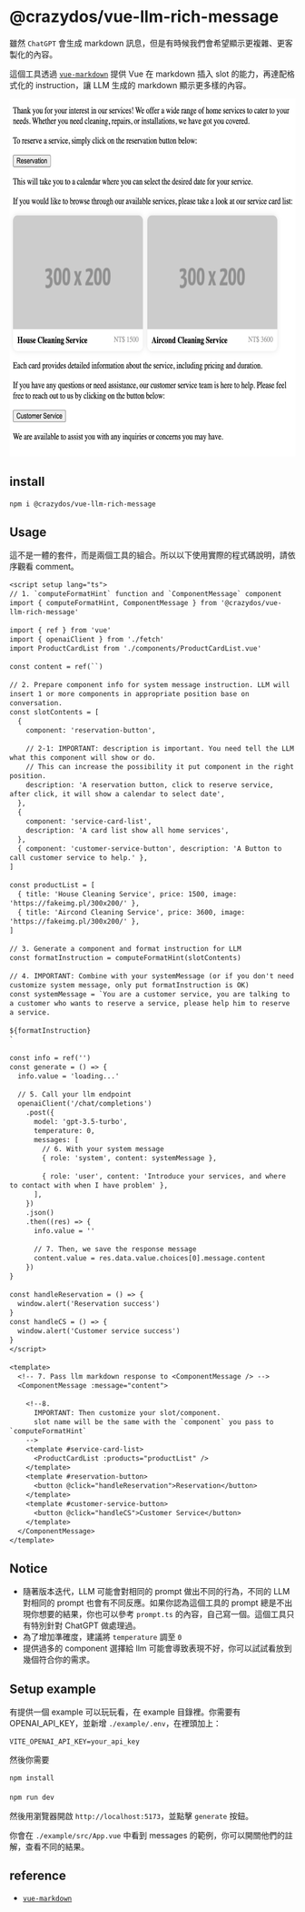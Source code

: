 # @crazydos/vue-llm-rich-message
雖然 `ChatGPT` 會生成 markdown 訊息，但是有時候我們會希望顯示更複雜、更客製化的內容。

這個工具透過 [`vue-markdown`](https://github.com/shunnNet/vue-markdown) 提供 Vue 在 markdown 插入 slot 的能力，再達配格式化的 instruction，讓 LLM 生成的 markdown 顯示更多樣的內容。


<img src="./example/example.png" width="610" height="629" />

## install
```sh
npm i @crazydos/vue-llm-rich-message
```

## Usage
這不是一體的套件，而是兩個工具的組合。所以以下使用實際的程式碼說明，請依序觀看 comment。

```vue
<script setup lang="ts">
// 1. `computeFormatHint` function and `ComponentMessage` component
import { computeFormatHint, ComponentMessage } from '@crazydos/vue-llm-rich-message'

import { ref } from 'vue'
import { openaiClient } from './fetch'
import ProductCardList from './components/ProductCardList.vue'

const content = ref(``)

// 2. Prepare component info for system message instruction. LLM will insert 1 or more components in appropriate position base on conversation.
const slotContents = [
  {
    component: 'reservation-button',
    
    // 2-1: IMPORTANT: description is important. You need tell the LLM what this component will show or do.
    // This can increase the possibility it put component in the right position.
    description: 'A reservation button, click to reserve service, after click, it will show a calendar to select date',
  },
  {
    component: 'service-card-list',
    description: 'A card list show all home services',
  },
  { component: 'customer-service-button', description: 'A Button to call customer service to help.' },
]

const productList = [
  { title: 'House Cleaning Service', price: 1500, image: 'https://fakeimg.pl/300x200/' },
  { title: 'Aircond Cleaning Service', price: 3600, image: 'https://fakeimg.pl/300x200/' },
]

// 3. Generate a component and format instruction for LLM
const formatInstruction = computeFormatHint(slotContents)

// 4. IMPORTANT: Combine with your systemMessage (or if you don't need customize system message, only put formatInstruction is OK)
const systemMessage = `You are a customer service, you are talking to a customer who wants to reserve a service, please help him to reserve a service.

${formatInstruction}
`

const info = ref('')
const generate = () => {
  info.value = 'loading...'

  // 5. Call your llm endpoint
  openaiClient('/chat/completions')
    .post({
      model: 'gpt-3.5-turbo',
      temperature: 0,
      messages: [
        // 6. With your system message
        { role: 'system', content: systemMessage },

        { role: 'user', content: 'Introduce your services, and where to contact with when I have problem' },
      ],
    })
    .json()
    .then((res) => {
      info.value = ''

      // 7. Then, we save the response message 
      content.value = res.data.value.choices[0].message.content
    })
}

const handleReservation = () => {
  window.alert('Reservation success')
}
const handleCS = () => {
  window.alert('Customer service success')
}
</script>

<template>
  <!-- 7. Pass llm markdown response to <ComponentMessage /> -->
  <ComponentMessage :message="content">

    <!--8. 
      IMPORTANT: Then customize your slot/component. 
      slot name will be the same with the `component` you pass to `computeFormatHint`
    -->
    <template #service-card-list>
      <ProductCardList :products="productList" />
    </template>
    <template #reservation-button>
      <button @click="handleReservation">Reservation</button>
    </template>
    <template #customer-service-button>
      <button @click="handleCS">Customer Service</button>
    </template>
  </ComponentMessage>
</template>
```

## Notice
- 隨著版本迭代，LLM 可能會對相同的 prompt 做出不同的行為，不同的 LLM 對相同的 prompt 也會有不同反應。如果你認為這個工具的 prompt 總是不出現你想要的結果，你也可以參考 `prompt.ts` 的內容，自己寫一個。這個工具只有特別針對 ChatGPT 做處理過。
- 為了增加準確度，建議將 `temperature` 調至 `0`
- 提供過多的 component 選擇給 llm 可能會導致表現不好，你可以試試看放到幾個符合你的需求。

## Setup example
有提供一個 example 可以玩玩看，在 example 目錄裡。你需要有 OPENAI_API_KEY，並新增 `./example/.env`，在裡頭加上：

```.env
VITE_OPENAI_API_KEY=your_api_key
```

然後你需要

```sh
npm install

npm run dev
```

然後用瀏覽器開啟 `http://localhost:5173`，並點擊 `generate` 按鈕。

你會在 `./example/src/App.vue` 中看到 messages 的範例，你可以開關他們的註解，查看不同的結果。

## reference
- [`vue-markdown`](https://github.com/shunnNet/vue-markdown)
